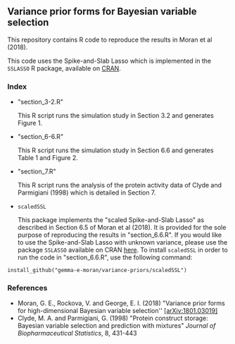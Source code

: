 
## Variance prior forms for Bayesian variable selection
This repository contains R code to reproduce the results in Moran et al (2018).

This code uses the Spike-and-Slab Lasso which is implemented in the `SSLASSO` R package, available on [CRAN](https://CRAN.R-project.org/package=SSLASSO). 

### Index
- "section_3-2.R"

  This R script runs the simulation study in Section 3.2 and generates Figure 1. 

- "section_6-6.R"

  This R script runs the simulation study in Section 6.6 and generates Table 1 and Figure 2.

- "section_7.R" 

  This R script runs the analysis of the protein activity data of Clyde and Parmigiani (1998) which is detailed in Section 7.

- `scaledSSL`

  This package implements the "scaled Spike-and-Slab Lasso" as described in Section 6.5 of Moran et al (2018). It is provided for the sole purpose of reproducing the results in "section_6.6.R". If you would like to use the Spike-and-Slab Lasso with unknown variance, please use the package `SSLASSO` available on CRAN [here](https://CRAN.R-project.org/package=SSLASSO). To install `scaledSSL` in order to run the code in "section_6.6.R", use the following command:
```
install_github("gemma-e-moran/variance-priors/scaledSSL")
```

### References
- Moran, G. E., Rockova, V. and George, E. I. (2018) "Variance prior forms for high-dimensional Bayesian variable selection'' [[arXiv:1801.03019]](https://arxiv.org/abs/1801.03019)
- Clyde, M. A. and Parmigiani, G. (1998) "Protein construct storage: Bayesian variable selection and prediction with mixtures" *Journal of Biopharmaceutical Statistics*, 8, 431-443 
